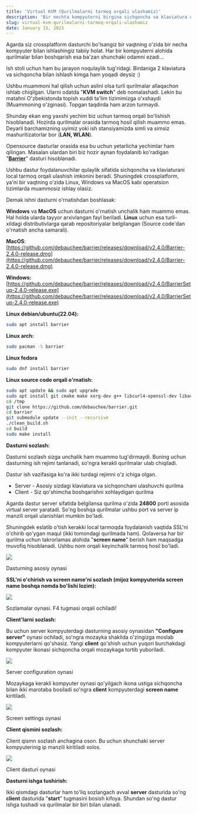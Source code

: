 ```yaml
---
title: 'Virtual KVM (Qurilmalarni tarmoq orqali ulashamiz)'
description: 'Bir nechta kompyuterni birgina sichqoncha va klaviatura orqali boshqaramiz'
slug: virtual-kvm-qurilmalarni-tarmoq-orqali-ulashamiz
date: January 15, 2023
---
```


Agarda siz crossplatform dasturchi bo'lsangiz bir vaqtning o'zida bir necha kompyuter bilan ishlashingiz tabiiy holat. Har bir kompyuterni alohida qurilmalar bilan boshqarish esa ba'zan shunchaki odamni ezadi...

Ish stoli uchun ham bu jarayon noqulaylik tug'ridagi. Birdaniga 2 klaviatura va sichqoncha bilan ishlash kimga ham yoqadi deysiz :)

Ushbu muammoni hal qilish uchun aslini olsa turli qurilmalar allaqachon ishlab chiqilgan. Ularni odatda "**KVM switch**" deb nomalashadi. Lekin bu matahni O'zbekistonda topish xuddi ta'lim tizimimizga o'xshaydi (Muammoning o'zginasi). Topgan taqdirda ham arzon turmaydi.

Shunday ekan eng yaxshi yechim biz uchun tarmoq orqali bo'lishish hisoblanadi. Hozirda qurilmalar orasida tarmoq hosil qilish muammo emas. Deyarli barchamizning uyimiz yoki ish stansiyamizda simli va simsiz mashuritizatorlar bor (**LAN, WLAN**).

Opensource dasturlar orasida esa bu uchun yetarlicha yechimlar ham qilingan. Masalan ulardan biri biz hozir aynan foydalanib ko'radigan "[**Barrier**](https://github.com/debauchee/barrier)" dasturi hisoblanadi.

Ushbu dastur foydalanuvchilar qulaylik sifatida sichqoncha va klaviaturani local tarmoq orqali ulashish imkonini beradi. Shuningdek crossplatform, ya'ni bir vaqtning o'zida Linux, Windows va MacOS kabi operatsion tizimlarda muammosiz ishlay olasiz.

Demak ishni dasturni o'rnatishdan boshlasak:

**Windows** va **MacOS** uchun dasturni o'rnatish unchalik ham muammo emas. Hal holda ularda tayyor arxivlangan fayl beriladi. **Linux** uchun esa turli-xildagi distributivlarga qarab repositoriyalar belgilangan (Source code'dan o'rnatish ancha samarali).

**MacOS**: [https://github.com/debauchee/barrier/releases/download/v2.4.0/Barrier-2.4.0-release.dmg](https://github.com/debauchee/barrier/releases/download/v2.4.0/Barrier-2.4.0-release.dmg)

**Windows:** [https://github.com/debauchee/barrier/releases/download/v2.4.0/BarrierSetup-2.4.0-release.exe](https://github.com/debauchee/barrier/releases/download/v2.4.0/BarrierSetup-2.4.0-release.exe)

**Linux debian/ubuntu(22.04):**

```bash
sudo apt install barrier
```

**Linux arch:**

```bash
sudo pacman -S barrier
```

**Linux fedora**

```bash
sudo dnf install barrier
```

**Linux source code orqali o'rnatish:**

```bash
sudo apt update && sudo apt upgrade
sudo apt install git cmake make xorg-dev g++ libcurl4-openssl-dev libavahi-compat-libdnssd-dev libssl-dev libx11-dev libqt4-dev qtbase5-dev
cd /tmp
git clone https://github.com/debauchee/barrier.git
cd barrier
git submodule update --init --recursive
./clean_build.sh
cd build
sudo make install
```

**Dasturni sozlash:**

Dasturni sozlash sizga unchalik ham muammo tug'dirmaydi. Buning uchun dasturning ish rejimi tanlanadi, so'ngra kerakli qurilmalar ulab chiqiladi.

Dastur ish vazifasiga ko'ra ikki turdagi rejimni o'z ichiga olgan.

- Server - Asosiy sizdagi klaviatura va sichqonchani ulashuvchi qurilma
- Client - Siz qo'shimcha boshqarishni xohlaydigan qurilma

Agarda dastur server sifatida belgilansa qurilma o'zida **24800** porti asosida virtual server yaratadi. So'ng boshqa qurilmalar ushbu port va server ip manzili orqali ulanishlari mumkin bo'ladi.

Shuningdek eslatib o'tish kerakki local tarmoqda foydalanish vaqtida SSL'ni o'chirib qo'ygan maqul (ikki tomondagi qurilmada ham). Qolaversa har bir qurilma uchun takrorlamas alohida "**screen name**" berish ham maqsadga muvofiq hisoblanadi. Ushbu nom orqali keyinchalik tarmoq hosil bo'ladi.

![](https://telegra.ph/file/d78e9e256df20f45e7cf8.png)

Dasturning asosiy oynasi

**SSL'ni o'chirish va screen name'ni sozlash (mijoz kompyuterida screen name boshqa nomda bo'lishi lozim):**

![](https://telegra.ph/file/5a04b17ab02e79688c22e.png)

Sozlamalar oynasi. F4 tugmasi orqali ochiladi!

**Client'larni sozlash:**

Bu uchun server kompyuterdagi dasturning asosiy oynasidan **"Configure server"** oynasi ochiladi, so'ngra mozayka shaklida o'zingizga moslab kompyuterlarni qo'shasiz. Yangi **client** qo'shish uchun yuqori burchakdagi kompyuter ikonasi sichqoncha orqali mozaykaga tortib yuboriladi.

![](https://telegra.ph/file/5b3179cd25dd65a962add.png)

Server configuration oynasi

Mozaykaga kerakli kompyuter oynasi qo'yilgach ikona ustiga sichqoncha bilan ikki marotaba bosiladi so'ngra **client** kompyuterdagi **screen name** kiritiladi.

![](https://telegra.ph/file/477deec8910bbdc8df771.png)

Screen settings oynasi

**Client qismini sozlash:**

Client qismn sozlash anchagina oson. Bu uchun shunchaki server kompyuterinig ip manzili kiritiladi xolos.

![](https://telegra.ph/file/2688dc488a3a678681ae2.png)

Client dasturi oynasi

**Dasturni ishga tushirish:**

Ikki qismdagi dasturlar ham to'liq sozlangach avval **server** dasturida so'ng **client** dasturida "**start**" tugmasini bosish kifoya. Shundan so'ng dastur ishga tushadi va qurilmalar bir biri bilan ulanadi.

